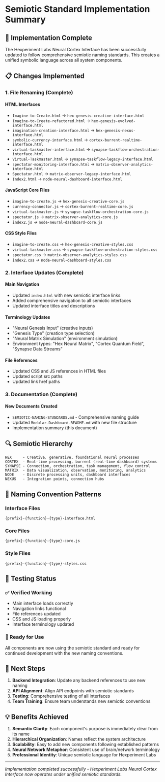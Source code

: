 # Semiotic Standard Implementation Summary

## 🎯 Implementation Complete

The Hexperiment Labs Neural Cortex Interface has been successfully updated to follow comprehensive semiotic naming standards. This creates a unified symbolic language across all system components.

## 📋 Changes Implemented

### 1. File Renaming (Complete)

#### HTML Interfaces
- `Imagine-to-Create.html` → `hex-genesis-creative-interface.html`
- `Imagine-to-Create-refactored.html` → `hex-genesis-evolved-interface.html`
- `imagination-creation-interface.html` → `hex-genesis-nexus-interface.html`
- `symbolic-currency-interface.html` → `cortex-burrent-realtime-interface.html`
- `virtual-taskmaster-interface.html` → `synapse-taskflow-orchestration-interface.html`
- `Virtual-Taskmaster.html` → `synapse-taskflow-legacy-interface.html`
- `spectator-monitoring-interface.html` → `matrix-observer-analytics-interface.html`
- `Spectator.html` → `matrix-observer-legacy-interface.html`
- `Index2.html` → `node-neural-dashboard-interface.html`

#### JavaScript Core Files
- `imagine-to-create.js` → `hex-genesis-creative-core.js`
- `currency-connector.js` → `cortex-burrent-realtime-core.js`
- `virtual-taskmaster.js` → `synapse-taskflow-orchestration-core.js`
- `spectator.js` → `matrix-observer-analytics-core.js`
- `index2.js` → `node-neural-dashboard-core.js`

#### CSS Style Files
- `imagine-to-create.css` → `hex-genesis-creative-styles.css`
- `virtual-taskmaster.css` → `synapse-taskflow-orchestration-styles.css`
- `spectator.css` → `matrix-observer-analytics-styles.css`
- `index2.css` → `node-neural-dashboard-styles.css`

### 2. Interface Updates (Complete)

#### Main Navigation
- Updated `index.html` with new semiotic interface links
- Added comprehensive navigation to all semiotic interfaces
- Updated interface titles and descriptions

#### Terminology Updates
- "Neural Genesis Input" (creative inputs)
- "Genesis Type" (creation type selection)
- "Neural Matrix Simulation" (environment simulation)
- Environment types: "Hex Neural Matrix", "Cortex Quantum Field", "Synapse Data Streams"

#### File References
- Updated CSS and JS references in HTML files
- Updated script src paths
- Updated link href paths

### 3. Documentation (Complete)

#### New Documents Created
- `SEMIOTIC-NAMING-STANDARDS.md` - Comprehensive naming guide
- Updated `Modular-Dashboard-README.md` with new file structure
- Implementation summary (this document)

## 🔍 Semiotic Hierarchy

```
HEX     - Creative, generative, foundational neural processes
CORTEX  - Real-time processing, burrent (real-time dashboard) systems
SYNAPSE - Connection, orchestration, task management, flow control
MATRIX  - Data visualization, observation, monitoring, analytics
NODE    - Discrete processing units, dashboard interfaces
NEXUS   - Integration points, connection hubs
```

## 🎨 Naming Convention Patterns

### Interface Files
`{prefix}-{function}-{type}-interface.html`

### Core Files
`{prefix}-{function}-{type}-core.js`

### Style Files  
`{prefix}-{function}-{type}-styles.css`

## 🧪 Testing Status

### ✅ Verified Working
- Main interface loads correctly
- Navigation links functional
- File references updated
- CSS and JS loading properly
- Interface terminology updated

### 🔄 Ready for Use
All components are now using the semiotic standard and ready for continued development with the new naming conventions.

## 🚀 Next Steps

1. **Backend Integration**: Update any backend references to use new naming
2. **API Alignment**: Align API endpoints with semiotic standards
3. **Testing**: Comprehensive testing of all interfaces
4. **Team Training**: Ensure team understands new semiotic conventions

## 💡 Benefits Achieved

1. **Semantic Clarity**: Each component's purpose is immediately clear from its name
2. **Hierarchical Organization**: Names reflect the system architecture
3. **Scalability**: Easy to add new components following established patterns
4. **Neural Network Metaphor**: Consistent use of brain/network terminology
5. **Professional Identity**: Unique semiotic language for Hexperiment Labs

---

*Implementation completed successfully - Hexperiment Labs Neural Cortex Interface now operates under unified semiotic standards.*
